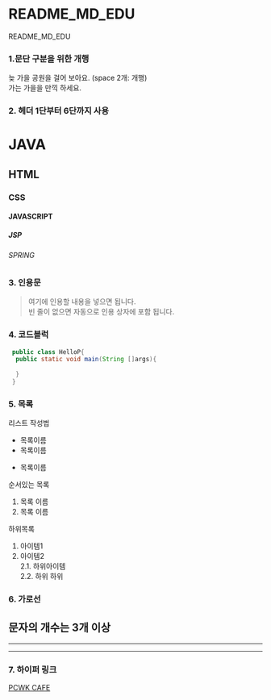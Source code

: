 # README_MD_EDU
README_MD_EDU


### 1.문단 구분을 위한 개행 
늦 가을 공원을 걸어 보아요.  (space 2개: 개행)   
가는 가을을 만끽 하세요.  

### 2. 헤더 1단부터 6단까지 사용
# JAVA
## HTML
### CSS
#### JAVASCRIPT
##### JSP
###### SPRING

### 3. 인용문
>여기에 인용할 내용을 넣으면 됩니다.  
>빈 줄이 없으면 자동으로 인용 상자에 포함 됩니다.

### 4. 코드블럭
```JAVA
 public class HelloP{
  public static void main(String []args){
  
  }
 }
```
### 5. 목록
리스트 작성법
* 목록이름
* 목록이름
+ 목록이름

순서있는 목록
1. 목록 이름
2. 목록 이름

하위목록
1. 아이템1
2. 아이템2  
2.1. 하위아이템  
2.2. 하위 하위

### 6. 가로선
문자의 개수는 3개 이상
---
***
---

### 7. 하이퍼 링크
[PCWK CAFE](https://cafe.daum.net/pcwk "설명문구")
